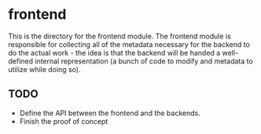# frontend

This is the directory for the frontend module. The frontend module is
responsible for collecting all of the metadata necessary for the backend
to do the actual work - the idea is that the backend will be handed a
well-defined internal representation (a bunch of code to modify and metadata
to utilize while doing so).

## TODO

- Define the API between the frontend and the backends.
- Finish the proof of concept

